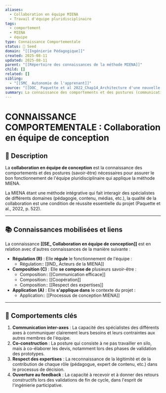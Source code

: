 ```yaml
---
aliases:
  - Collaboration en équipe MIENA
  - Travail d'équipe pluridisciplinaire
tags:
  - comportement
  - MIENA
  - équipe
type: Connaissance Comportementale
status: 🌱 Seed
domain: "[[Ingénierie Pédagogique]]"
created: 2025-08-11
updated: 2025-08-11
parent: "[[Répertoire des connaissances de la méthode MIENA]]"
child: []
related: []
sibling:
  - "[[SMC_ Autonomie de l'apprenant]]"
source: "[[DOC_ Paquette et al 2022_Chap14_Architecture d'une nouvelle méthode d'ingénierie des ENA_ MIENA]]"
summary: La connaissance des comportements et des postures (communication, coopération) nécessaires au bon fonctionnement de l'équipe pluridisciplinaire de la MIENA.
---
```


# CONNAISSANCE COMPORTEMENTALE : Collaboration en équipe de conception

## 📌 Description
La **collaboration en équipe de conception** est la connaissance des comportements et des postures (savoir-être) nécessaires pour assurer le bon fonctionnement de l'équipe pluridisciplinaire qui applique la méthode MIENA.

La MIENA étant une méthode intégrative qui fait interagir des spécialistes de différents domaines (pédagogie, contenu, médias, etc.), la qualité de la collaboration est une condition de réussite essentielle du projet (Paquette et al., 2022, p. 522).

---
## 📚 Connaissances mobilisées et liens
La connaissance **[[SE_ Collaboration en équipe de conception]]** est en relation avec d'autres connaissances de la manière suivante :

- **Régulation (R)** : Elle **régule** le fonctionnement de l'équipe :
    - Régulation:: [[IND_ Acteurs de la MIENA]]
- **Composition (C)** : Elle **se compose de** plusieurs savoir-être :
    - Composition:: [[Communication efficace]]
    - Composition:: [[Coopération]]
    - Composition:: [[Respect des expertises]]
- **Application (A)** : Elle **s'applique dans** le contexte du projet :
    - Application:: [[Processus de conception MIENA]]

---
## 🔄 Comportements clés

1.  **Communication inter-axes** : La capacité des spécialistes des différents axes à communiquer clairement leurs besoins et leurs contraintes aux autres membres de l'équipe.
2.  **Co-construction** : La posture qui consiste à ne pas travailler en silo, mais à co-élaborer les devis, notamment lors des phases de validation des prototypes.
3.  **Respect des expertises** : La reconnaissance de la légitimité et de la contribution de chaque rôle (pédagogue, expert de contenu, etc.) dans le processus de décision.
4.  **Ouverture au feedback** : La capacité à recevoir et à donner des retours constructifs lors des validations de fin de cycle, dans l'esprit de l'ingénierie participative.
